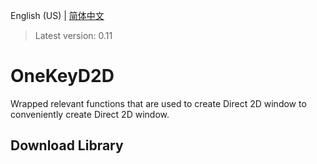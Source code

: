 English (US) | [简体中文](README_CN.md)

> Latest version: 0.11

# OneKeyD2D

Wrapped relevant functions that are used to create Direct 2D window to conveniently create Direct 2D window.

## Download Library
